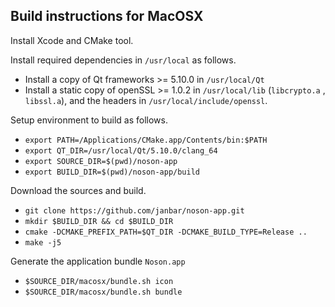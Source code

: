 ## Build instructions for MacOSX

Install Xcode and CMake tool.

Install required dependencies in `/usr/local` as follows.
- Install a copy of Qt frameworks >= 5.10.0 in `/usr/local/Qt`
- Install a static copy of openSSL >= 1.0.2 in `/usr/local/lib` (`libcrypto.a` , `libssl.a`), and the headers in `/usr/local/include/openssl`.

Setup environment to build as follows.
- `export PATH=/Applications/CMake.app/Contents/bin:$PATH`
- `export QT_DIR=/usr/local/Qt/5.10.0/clang_64`
- `export SOURCE_DIR=$(pwd)/noson-app`
- `export BUILD_DIR=$(pwd)/noson-app/build`

Download the sources and build.
- `git clone https://github.com/janbar/noson-app.git`
- `mkdir $BUILD_DIR && cd $BUILD_DIR`
- `cmake -DCMAKE_PREFIX_PATH=$QT_DIR -DCMAKE_BUILD_TYPE=Release ..`
- `make -j5`

Generate the application bundle `Noson.app`
- `$SOURCE_DIR/macosx/bundle.sh icon`
- `$SOURCE_DIR/macosx/bundle.sh bundle`

